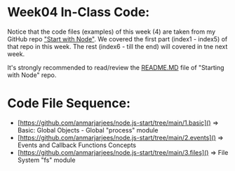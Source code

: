 # Week04 In-Class Code:
Notice that the code files (examples) of this week (4) are taken from my GitHub repo ["Start with Node"](https://github.com/anmarjarjees/node.js-start). We covered the first part (index1 - index5) of that repo in this week. The rest (index6 - till the end) will covered in tne next week.

It's strongly recommended to read/review the [README.MD](https://github.com/anmarjarjees/node.js-start) file of "Starting with Node" repo.

# Code File Sequence:
- [https://github.com/anmarjarjees/node.js-start/tree/main/1.basic]() => Basic: Global Objects - Global "process" module
- [https://github.com/anmarjarjees/node.js-start/tree/main/2.events]() => Events and Callback Functions Concepts 
- [https://github.com/anmarjarjees/node.js-start/tree/main/3.files]() => File System "fs" module

